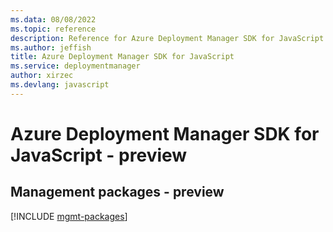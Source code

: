 ```yaml
---
ms.data: 08/08/2022
ms.topic: reference
description: Reference for Azure Deployment Manager SDK for JavaScript
ms.author: jeffish
title: Azure Deployment Manager SDK for JavaScript
ms.service: deploymentmanager
author: xirzec
ms.devlang: javascript
---
```

# Azure Deployment Manager SDK for JavaScript - preview

## Management packages - preview
[!INCLUDE [mgmt-packages](deployment-manager-mgmt-index.md)]